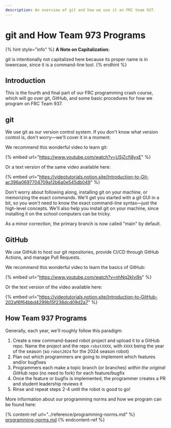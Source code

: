 ```yaml
---
description: An overview of git and how we use it on FRC team 937.
---
```


# git and How Team 973 Programs

{% hint style="info" %}
**A Note on Capitalization:**

git is intentionally not capitalized here because its proper name is in lowercase, since it is a command-line tool.
{% endhint %}

## Introduction

This is the fourth and final part of our FRC programming crash course, which will go over git, GitHub, and some basic procedures for how we program on FRC Team 937.

## git

We use git as our version control system. If you don't know what version control is, don't worry—we'll cover it in a moment.

We recommend this wonderful video to learn git:

{% embed url="https://www.youtube.com/watch?v=USjZcfj8yxE" %}

Or a text version of the same video available here:

{% embed url="https://videotutorials.notion.site/Introduction-to-Git-ac396a0697704709a12b6a0e545db049" %}

Don't worry about following along, installing git on your machine, or memorizing the exact commands. We'll get you started with a git GUI in a bit, so you won't need to know the exact command-line syntax—just the high-level concepts. We'll also help you install git on your machine, since installing it on the school computers can be tricky.

As a minor correction, the primary branch is now called "main" by default.

## GitHub

We use GitHub to host our git repositories, provide CI/CD through GitHub Actions, and manage Pull Requests.&#x20;

We recommend this wonderful video to learn the basics of GitHub:

{% embed url="https://www.youtube.com/watch?v=nhNq2kIvi9s" %}

Or the text version of the video available here:

{% embed url="https://videotutorials.notion.site/Introduction-to-GitHub-202af6f64bbd4299b15f238dcd09d2a7" %}

## How Team 937 Programs

Generally, each year, we'll roughly follow this paradigm:

1. Create a new command-based robot project and upload it to a GitHub repo. Name the project and the repo `robotXXXX`, with `XXXX` being the year of the season (so `robot2024` for the 2024 season robot)
2. Plan out which programmers are going to implement which features and/or bugfixes
3. Programmers each make a topic branch (or branches) _within the original GitHub repo_ (no need to fork) for each feature/bugfix
4. Once the feature or bugfix is implemented, the programmer creates a PR and student leadership reviews it
5. Rinse and repeat steps 2-4 until the robot is good to go!

More information about our programming norms and how we program can be found here:

{% content-ref url="../reference/programming-norms.md" %}
[programming-norms.md](../reference/programming-norms.md)
{% endcontent-ref %}
